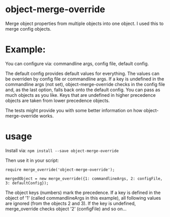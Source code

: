 object-merge-override
=====================
Merge object properties from multiple objects into one object. I used this to merge config objects. 

Example:
========
You can configure via: commandline args, config file, default config.

The default config provides default values for everything. The values can be overriden by config file or commandline args.
If a key is undefined in the commandline args (not set), object-merge-override checks in the config file and, as the last
option, falls back onto the default config. You can pass as much objects as you like. Keys that are undefined in higher
precedence objects are taken from lower precedence objects.

The tests might provide you with some better information on how object-merge-override works.

usage
=====
Install via: `npm install --save object-merge-override`

Then use it in your script:
```
require merge_override('object-merge-override');

mergedObject = new merge_override({1: commandlineArgs, 2: configFile, 3: defaultConfig});
```
The object keys (numbers) mark the precedence. If a key is defined in the object of '1' (called commandlineArgs in this example), all following values are ignored (from the objects 2 and 3). If the key is undefined, merge_override checks object '2' (configFile) and so on...  



